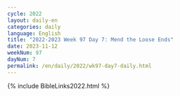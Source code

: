 ```yaml
---
cycle: 2022
layout: daily-en
categories: daily
language: English
title: "2022-2023 Week 97 Day 7: Mend the Loose Ends"
date: 2023-11-12
weekNum: 97
dayNum: 7
permalink: /en/daily/2022/wk97-day7-daily.html
---
```




{% include BibleLinks2022.html %}

